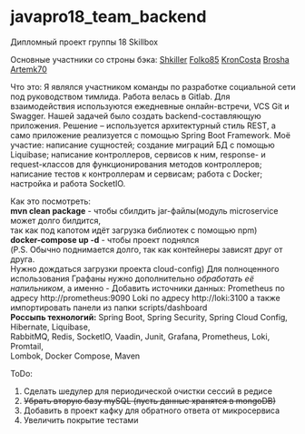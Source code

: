 # javapro18_team_backend
Дипломный проект группы 18 Skillbox 

Основные участники со строны бэка:
<a href="https://github.com/Shkiller">Shkiller</a>
<a href="https://github.com/Folko85">Folko85</a>
<a href="https://github.com/KronCosta">KronCosta</a>
<a href="https://github.com/Brosha">Brosha</a>
<a href="https://github.com/Artemk70">Artemk70</a>
 
 Что это:
Я являлся участником команды по разработке социальной сети под руководством тимлида. Работа велась в Gitlab. Для взаимодействия используются ежедневные онлайн-встречи, VCS Git и Swagger. Нашей задачей было создать backend-составляющую приложения. Решение – используется архитектурный стиль REST, а само приложение реализуется с помощью Spring Boot Framework. Моё участие: написание сущностей; создание миграций БД с помощью Liquibase; написание контроллеров, сервисов к ним, response- и request-классов для функционирования методов контроллеров; написание тестов к контроллерам и сервисам; работа с Docker; настройка и работа SocketIO.
 
Как это посмотреть:  
**mvn clean package** - чтобы сбилдить jar-файлы(модуль microservice может долго билдится,  
так как под капотом идёт загрузка библиотек с помощью npm)  
**docker-compose up -d** - чтобы проект поднялся  
(P.S. Обычно поднимается долго, так как контейнеры зависят друг от друга.  
Нужно дождаться загрузки проекта cloud-config) 
Для полноценного использования Графаны нужно дополнительно _обработать её напильником_, 
а именно - Добавить источники данных: 
Prometheus по адресу http://prometheus:9090 
Loki по адресу http://loki:3100 
а также импортировать панели из папки scripts/dashboard  
**Россыпь технологий:** 
Spring Boot, Spring Security, Spring Cloud Config, Hibernate, Liquibase,  
RabbitMQ, Redis, SocketIO, Vaadin, Junit, Grafana, Prometheus, Loki, Promtail,  
Lombok, Docker Compose, Maven  

ToDo:
1. Сделать шедулер для периодической очистки сессий в редисе  
2. <s>Убрать вторую базу mySQL (пусть данные хранятся в mongoDB)</s>
3. Добавить в проект кафку для обратного ответа от микросервиса  
4. Увеличить покрытие тестами
